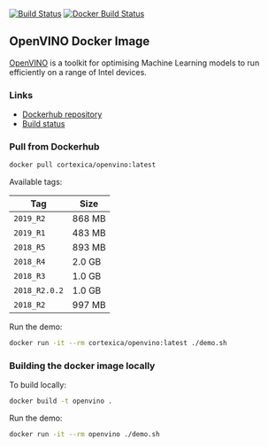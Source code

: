 [![Build Status](https://travis-ci.org/cortexica/openvino.svg?branch=master)](https://travis-ci.org/cortexica/openvino)
[![Docker Build Status](https://img.shields.io/docker/cloud/build/cortexica/openvino)](https://cloud.docker.com/u/cortexica/repository/docker/cortexica/openvino/builds)

## OpenVINO Docker Image

[OpenVINO](https://software.intel.com/en-us/openvino-toolkit) is a toolkit for optimising Machine Learning models to run efficiently on a range of Intel devices.

### Links

* [Dockerhub repository](https://hub.docker.com/r/cortexica/openvino)
* [Build status](https://hub.docker.com/r/cortexica/openvino/builds)

### Pull from Dockerhub
```bash
docker pull cortexica/openvino:latest
```
Available tags:

| Tag           | Size   |
|---------------|--------|
| `2019_R2`     | 868 MB |
| `2019_R1`     | 483 MB |
| `2018_R5`     | 893 MB |
| `2018_R4`     | 2.0 GB |
| `2018_R3`     | 1.0 GB |
| `2018_R2.0.2` | 1.0 GB |
| `2018_R2`     | 997 MB |

Run the demo:
```bash
docker run -it --rm cortexica/openvino:latest ./demo.sh
```


### Building the docker image locally

To build locally:
```bash
docker build -t openvino . 
```

Run the demo:
```bash
docker run -it --rm openvino ./demo.sh
```
